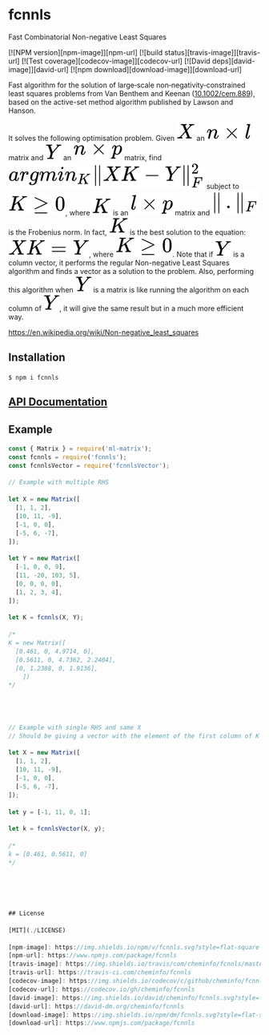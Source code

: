 # fcnnls

Fast Combinatorial Non-negative Least Squares

[![NPM version][npm-image]][npm-url]
[![build status][travis-image]][travis-url]
[![Test coverage][codecov-image]][codecov-url]
[![David deps][david-image]][david-url]
[![npm download][download-image]][download-url]

Fast algorithm for the solution of large‐scale non‐negativity‐constrained least squares problems from Van Benthem and Keenan ([10.1002/cem.889](http://doi.org/10.1002/cem.889)), based on the active-set method algorithm published by Lawson and Hanson.

It solves the following optimisation problem.
Given <img src='images/Im1.svg'> an <img src='images/Im2.svg'> matrix and <img src='images/Im3.svg'> an <img src='images/Im4.svg'> matrix, find <img src='images/Im5.svg'> subject to <img src='images/Im6.svg'>, where <img src='images/Im7.svg'> is an <img src='images/Im8.svg'> matrix and <img src='images/Im9.svg'> is the Frobenius norm. In fact, <img src='images/Im7.svg'> is the best solution to the equation: <img src='images/Im11.svg'>, where <img src='images/Im6.svg'>. Note that if <img src='images/Im3.svg'> is a column vector, it performs the regular Non-negative Least Squares algorithm and finds a vector as a solution to the problem. Also, performing this algorithm when <img src='images/Im3.svg'> is a matrix is like running the algorithm on each column of <img src='images/Im3.svg'>, it will give the same result but in a much more efficient way. 

https://en.wikipedia.org/wiki/Non-negative_least_squares

## Installation

`$ npm i fcnnls`

## [API Documentation](https://cheminfo.github.io/fcnnls/)

## Example

```js
const { Matrix } = require('ml-matrix');
const fcnnls = require('fcnnls');
const fcnnlsVector = require('fcnnlsVector');

// Example with multiple RHS 

let X = new Matrix([
  [1, 1, 2], 
  [10, 11, -9], 
  [-1, 0, 0], 
  [-5, 6, -7],
]);

let Y = new Matrix([
  [-1, 0, 0, 9],
  [11, -20, 103, 5],
  [0, 0, 0, 0],
  [1, 2, 3, 4],
]);

let K = fcnnls(X, Y);

/*
K = new Matrix([
  [0.461, 0, 4.9714, 0],
  [0.5611, 0, 4.7362, 2.2404],
  [0, 1.2388, 0, 1.9136],
    ])
*/




// Example with single RHS and same X
// Should be giving a vector with the element of the first column of K in the previous example, since y is the first column of Y

let X = new Matrix([
  [1, 1, 2], 
  [10, 11, -9], 
  [-1, 0, 0], 
  [-5, 6, -7],
]);

let y = [-1, 11, 0, 1];

let k = fcnnlsVector(X, y);

/*
k = [0.461, 0.5611, 0]
*/





## License

[MIT](./LICENSE)

[npm-image]: https://img.shields.io/npm/v/fcnnls.svg?style=flat-square
[npm-url]: https://www.npmjs.com/package/fcnnls
[travis-image]: https://img.shields.io/travis/com/cheminfo/fcnnls/master.svg?style=flat-square
[travis-url]: https://travis-ci.com/cheminfo/fcnnls
[codecov-image]: https://img.shields.io/codecov/c/github/cheminfo/fcnnls.svg?style=flat-square
[codecov-url]: https://codecov.io/gh/cheminfo/fcnnls
[david-image]: https://img.shields.io/david/cheminfo/fcnnls.svg?style=flat-square
[david-url]: https://david-dm.org/cheminfo/fcnnls
[download-image]: https://img.shields.io/npm/dm/fcnnls.svg?style=flat-square
[download-url]: https://www.npmjs.com/package/fcnnls

